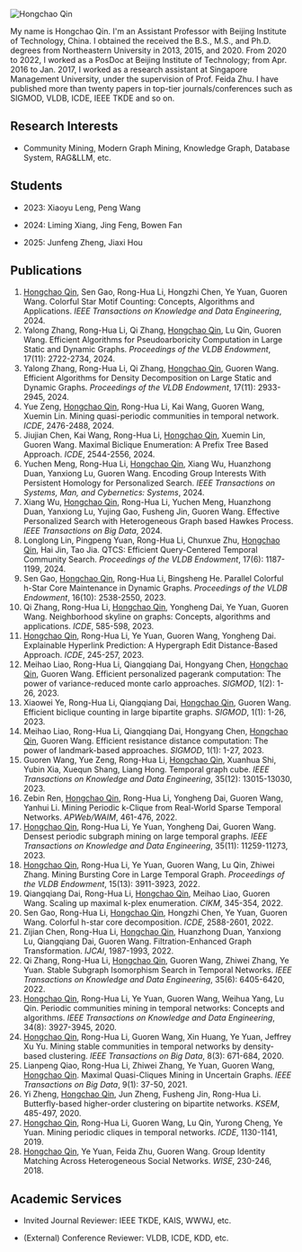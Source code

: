 ![Hongchao Qin](https://qinhc.github.io/me.jpg)

My name is Hongchao Qin. I'm an Assistant Professor with Beijing Institute of Technology, China. I obtained the received the B.S., M.S., and Ph.D. degrees from Northeastern University in 2013, 2015, and 2020. From 2020 to 2022, I worked as a PosDoc at Beijing Institute of Technology; from Apr. 2016 to Jan. 2017, I worked as a research assistant at Singapore Management University, under the supervision of Prof. Feida Zhu. I have published more than twenty papers in top-tier journals/conferences such as SIGMOD, VLDB, ICDE, IEEE TKDE and so on. 


## Research Interests
 - Community Mining, Modern Graph Mining, Knowledge Graph, Database System, RAG&LLM, etc.

## Students
- 2023: Xiaoyu Leng, Peng Wang

- 2024: Liming Xiang, Jing Feng, Bowen Fan

- 2025: Junfeng Zheng, Jiaxi Hou

## Publications
1. <u>Hongchao Qin</u>, Sen Gao, Rong-Hua Li, Hongzhi Chen, Ye Yuan, Guoren Wang. Colorful Star Motif Counting: Concepts, Algorithms and Applications. *IEEE Transactions on Knowledge and Data Engineering*, 2024.
2. Yalong Zhang, Rong-Hua Li, Qi Zhang, <u>Hongchao Qin</u>, Lu Qin, Guoren Wang. Efficient Algorithms for Pseudoarboricity Computation in Large Static and Dynamic Graphs. *Proceedings of the VLDB Endowment*, 17(11): 2722-2734, 2024.
3. Yalong Zhang, Rong-Hua Li, Qi Zhang, <u>Hongchao Qin</u>, Guoren Wang. Efficient Algorithms for Density Decomposition on Large Static and Dynamic Graphs. *Proceedings of the VLDB Endowment*, 17(11): 2933-2945, 2024.
4. Yue Zeng, <u>Hongchao Qin</u>, Rong-Hua Li, Kai Wang, Guoren Wang, Xuemin Lin. Mining quasi-periodic communities in temporal network. *ICDE*, 2476-2488, 2024.
5. Jiujian Chen, Kai Wang, Rong-Hua Li, <u>Hongchao Qin</u>, Xuemin Lin, Guoren Wang. Maximal Biclique Enumeration: A Prefix Tree Based Approach. *ICDE*, 2544-2556, 2024.
6. Yuchen Meng, Rong-Hua Li, <u>Hongchao Qin</u>, Xiang Wu, Huanzhong Duan, Yanxiong Lu, Guoren Wang. Encoding Group Interests With Persistent Homology for Personalized Search. *IEEE Transactions on Systems, Man, and Cybernetics: Systems*, 2024.
7. Xiang Wu, <u>Hongchao Qin</u>, Rong-Hua Li, Yuchen Meng, Huanzhong Duan, Yanxiong Lu, Yujing Gao, Fusheng Jin, Guoren Wang. Effective Personalized Search with Heterogeneous Graph based Hawkes Process. *IEEE Transactions on Big Data*, 2024.
8. Longlong Lin, Pingpeng Yuan, Rong-Hua Li, Chunxue Zhu, <u>Hongchao Qin</u>, Hai Jin, Tao Jia. QTCS: Efficient Query-Centered Temporal Community Search. *Proceedings of the VLDB Endowment*, 17(6): 1187-1199, 2024.
9. Sen Gao, <u>Hongchao Qin</u>, Rong-Hua Li, Bingsheng He. Parallel Colorful h-Star Core Maintenance in Dynamic Graphs. *Proceedings of the VLDB Endowment*, 16(10): 2538-2550, 2023.
10. Qi Zhang, Rong-Hua Li, <u>Hongchao Qin</u>, Yongheng Dai, Ye Yuan, Guoren Wang. Neighborhood skyline on graphs: Concepts, algorithms and applications. *ICDE*, 585-598, 2023.
11. <u>Hongchao Qin</u>, Rong-Hua Li, Ye Yuan, Guoren Wang, Yongheng Dai. Explainable Hyperlink Prediction: A Hypergraph Edit Distance-Based Approach. *ICDE*, 245-257, 2023.
12. Meihao Liao, Rong-Hua Li, Qiangqiang Dai, Hongyang Chen, <u>Hongchao Qin</u>, Guoren Wang. Efficient personalized pagerank computation: The power of variance-reduced monte carlo approaches. *SIGMOD*, 1(2): 1-26, 2023.
13. Xiaowei Ye, Rong-Hua Li, Qiangqiang Dai, <u>Hongchao Qin</u>, Guoren Wang. Efficient biclique counting in large bipartite graphs. *SIGMOD*, 1(1): 1-26, 2023.
14. Meihao Liao, Rong-Hua Li, Qiangqiang Dai, Hongyang Chen, <u>Hongchao Qin</u>, Guoren Wang. Efficient resistance distance computation: The power of landmark-based approaches. *SIGMOD*, 1(1): 1-27, 2023.
15. Guoren Wang, Yue Zeng, Rong-Hua Li, <u>Hongchao Qin</u>, Xuanhua Shi, Yubin Xia, Xuequn Shang, Liang Hong. Temporal graph cube. *IEEE Transactions on Knowledge and Data Engineering*, 35(12): 13015-13030, 2023.
16. Zebin Ren, <u>Hongchao Qin</u>, Rong-Hua Li, Yongheng Dai, Guoren Wang, Yanhui Li. Mining Periodic k-Clique from Real-World Sparse Temporal Networks. *APWeb/WAIM*, 461-476, 2022.
17. <u>Hongchao Qin</u>, Rong-Hua Li, Ye Yuan, Yongheng Dai, Guoren Wang. Densest periodic subgraph mining on large temporal graphs. *IEEE Transactions on Knowledge and Data Engineering*, 35(11): 11259-11273, 2023.
18. <u>Hongchao Qin</u>, Rong-Hua Li, Ye Yuan, Guoren Wang, Lu Qin, Zhiwei Zhang. Mining Bursting Core in Large Temporal Graph. *Proceedings of the VLDB Endowment*, 15(13): 3911-3923, 2022.
19. Qiangqiang Dai, Rong-Hua Li, <u>Hongchao Qin</u>, Meihao Liao, Guoren Wang. Scaling up maximal k-plex enumeration. *CIKM*, 345-354, 2022.
20. Sen Gao, Rong-Hua Li, <u>Hongchao Qin</u>, Hongzhi Chen, Ye Yuan, Guoren Wang. Colorful h-star core decomposition. *ICDE*, 2588-2601, 2022.
21. Zijian Chen, Rong-Hua Li, <u>Hongchao Qin</u>, Huanzhong Duan, Yanxiong Lu, Qiangqiang Dai, Guoren Wang. Filtration-Enhanced Graph Transformation. *IJCAI*, 1987-1993, 2022.
22. Qi Zhang, Rong-Hua Li, <u>Hongchao Qin</u>, Guoren Wang, Zhiwei Zhang, Ye Yuan. Stable Subgraph Isomorphism Search in Temporal Networks. *IEEE Transactions on Knowledge and Data Engineering*, 35(6): 6405-6420, 2022.
23. <u>Hongchao Qin</u>, Rong-Hua Li, Ye Yuan, Guoren Wang, Weihua Yang, Lu Qin. Periodic communities mining in temporal networks: Concepts and algorithms. *IEEE Transactions on Knowledge and Data Engineering*, 34(8): 3927-3945, 2020.
24. <u>Hongchao Qin</u>, Rong-Hua Li, Guoren Wang, Xin Huang, Ye Yuan, Jeffrey Xu Yu. Mining stable communities in temporal networks by density-based clustering. *IEEE Transactions on Big Data*, 8(3): 671-684, 2020.
25. Lianpeng Qiao, Rong-Hua Li, Zhiwei Zhang, Ye Yuan, Guoren Wang, <u>Hongchao Qin</u>. Maximal Quasi-Cliques Mining in Uncertain Graphs. *IEEE Transactions on Big Data*, 9(1): 37-50, 2021.
26. Yi Zheng, <u>Hongchao Qin</u>, Jun Zheng, Fusheng Jin, Rong-Hua Li. Butterfly-based higher-order clustering on bipartite networks. *KSEM*, 485-497, 2020.
27. <u>Hongchao Qin</u>, Rong-Hua Li, Guoren Wang, Lu Qin, Yurong Cheng, Ye Yuan. Mining periodic cliques in temporal networks. *ICDE*, 1130-1141, 2019.
28. <u>Hongchao Qin</u>, Ye Yuan, Feida Zhu, Guoren Wang. Group Identity Matching Across Heterogeneous Social Networks. *WISE*, 230-246, 2018.

## Academic Services
- Invited Journal Reviewer: IEEE TKDE, KAIS, WWWJ, etc.

- (External) Conference Reviewer: VLDB, ICDE, KDD, etc.
